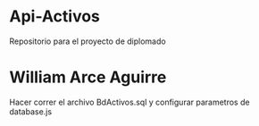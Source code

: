 # Api-Activos
Repositorio para el proyecto de diplomado
# William Arce Aguirre
Hacer correr el archivo BdActivos.sql y configurar parametros de database.js